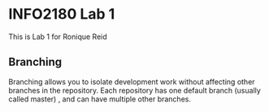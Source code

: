 # INFO2180 Lab 1
This is Lab 1 for Ronique Reid 
## Branching
Branching allows you to isolate development work without 
affecting other branches in the repository. Each repository
has one default branch (usually called master) , and can have 
multiple other branches.